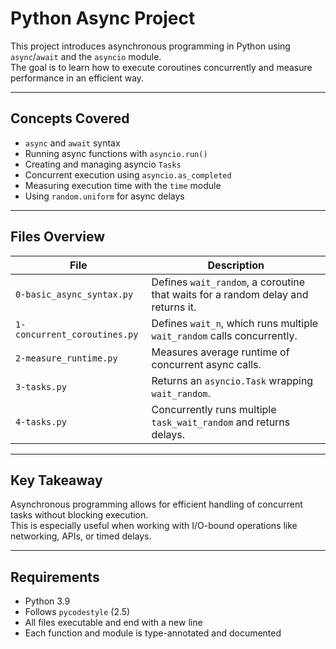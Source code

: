 # Python Async Project

This project introduces asynchronous programming in Python using `async`/`await` and the `asyncio` module.  
The goal is to learn how to execute coroutines concurrently and measure performance in an efficient way.

---

## Concepts Covered

- `async` and `await` syntax
- Running async functions with `asyncio.run()`
- Creating and managing asyncio `Tasks`
- Concurrent execution using `asyncio.as_completed`
- Measuring execution time with the `time` module
- Using `random.uniform` for async delays

---

## Files Overview

| File | Description |
|------|-------------|
| `0-basic_async_syntax.py` | Defines `wait_random`, a coroutine that waits for a random delay and returns it. |
| `1-concurrent_coroutines.py` | Defines `wait_n`, which runs multiple `wait_random` calls concurrently. |
| `2-measure_runtime.py` | Measures average runtime of concurrent async calls. |
| `3-tasks.py` | Returns an `asyncio.Task` wrapping `wait_random`. |
| `4-tasks.py` | Concurrently runs multiple `task_wait_random` and returns delays. |

---

## Key Takeaway

Asynchronous programming allows for efficient handling of concurrent tasks without blocking execution.  
This is especially useful when working with I/O-bound operations like networking, APIs, or timed delays.

---

## Requirements

- Python 3.9
- Follows `pycodestyle` (2.5)
- All files executable and end with a new line
- Each function and module is type-annotated and documented
